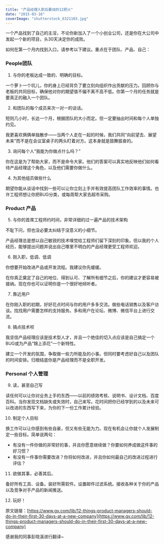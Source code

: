 ```yaml
---
title: "产品经理入职后要烧的12把火"
date: "2015-03-16"
coverImage: "shutterstock_6321103.jpg"
---
```


一个产品找到了自己的主淫，不论你新加入了一个小创业公司，还是你在大公司中发起一个新的项目，头30天决定你的成败。

如何在第一个月内找到入口，请参考以下建议。重点在于团队、产品、自己：

### People团队

1. 与你的老板达成一致的、明确的目标。

一个萝卜一个坑儿，你的身上已经背负了要立刻向组织作出贡献的压力。回顾你与老板的共同目标，确保他对你的期望值不偏不离不高不低。你第一个月的任务就是要真正的融入一个团队。

2. 和团队的每个成员来次一对一的谈话。

短则几小时，长达一个月，根据团队的大小而定。但一定要抽出时间和每个人单独约见。

我更喜欢俩俩单独散步——当两个人走在一起的时候，我们共同“向前望去、展望未来”而不是在会议室桌子的两头盯着对方。这本身就是鼓舞振奋的。

3. 询问每个人“我能为你做点什么吗？”

你在这是为了帮助大家，而不是命令大家。他们的答案可以真实地反映他们如何看待产品经理这个角色，以及他们需要你做什么。

4. 为其他组员做些什么

期望你能从谈话中找到一些可以让你立刻上手并有效提高团队工作效率的事情。也许工程师想让你把BUG分类，或每周帮大家去超市采购。

### Product 产品

5. 与你的首席工程师约时间，非常详细的过一遍产品的技术架构

不耻下问，但也没必要太纠结于没意义的小细节。

产品经理总是想以自己敏锐的技术嗅觉给工程师们留下深刻的印象。但以我的个人经历，能够提出问题并说出自己哪里不明白的产品经理更受工程师欢迎。

6. 刚入职，低调、低调

你想要开始改进产品或开发流程。我建议你先缓缓。

在你真正奠定了自己的地位、得到认可、了解所有细节之后，你的建议才更容易被接纳。现在你也可以证明你是一个很好地倾听者。

7. 靠近用户

在你刚入职的初期，好好花点时间与你的用户多多交流。做些电话销售以及客户访谈。找找用户需要怎样的支持服务。多和用户在论坛、微博、微信平台上进行交流。

8. 搞点技术呗

我坚信产品经理应该是技术型人才，并且一个绝佳的切入点应该是自己搞定一个BUG或为产品“锦上添花”一个新特性。

建立一个开发的氛围，争取做一些力所能及的小事。但同时要考虑好自己以及团队的时间安排。归根结底你是产品经理而不是全职开发。

### Personal 个人管理

9. 读，甚至自己写

读任何可以让你对业务上手的东西——以前的绩效考核、说明书、设计文档、百度百科。当你发现文档缺失或失效时，自己来写。花时间把你已经学到的以及未来可以改进的东西写下来，为你的下一份工作累计经验。

10. 制定个人目标

换工作可以让你感到有些自豪，但又有些无能为力。现在有机会让你就个人发展制定一些目标。简单说两句：

- 有没有一件你做的非常好的事，并且你愿意继续做？你要如何养成做这件事的好习惯？
- 有没有一件事你需要改进？你将如何改进，并且你如何最自己的改进过程进行评估？

11. 欲做其事，必善其后。

备好所有工具、设备。装好所需软件。设置邮件过滤系统。接收各种关于你的产品以及竞争对手产品的新闻推送。

12. 玩好！

原文链接：[https://www.gv.com/lib/12-things-product-managers-should-do-in-their-first-30-days-at-a-new-company](https://www.gv.com/lib/12-things-product-managers-should-do-in-their-first-30-days-at-a-new-company)

感谢我的同事彭晓溪进行翻译~

